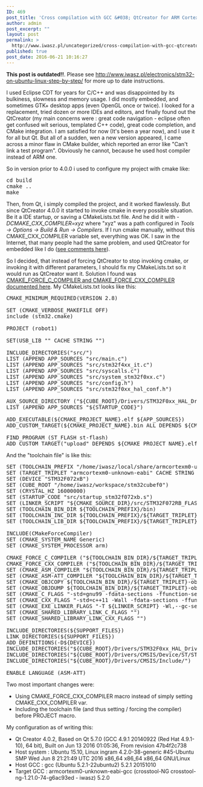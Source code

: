 ```yaml
---
ID: 469
post_title: 'Cross compilation with GCC &#038; QtCreator for ARM Cortex M'
author: admin
post_excerpt: ""
layout: post
permalink: >
  http://www.iwasz.pl/uncategorized/cross-compilation-with-gcc-qtcreator-for-arm-cortex-m/
published: true
post_date: 2016-06-21 10:16:27
---
```

<strong>This post is outdated!!</strong>. Please see http://www.iwasz.pl/electronics/stm32-on-ubuntu-linux-step-by-step/ for more up to date instructions.

I used Eclipse CDT for years for C/C++ and was disappointed by its bulkiness, slowness and memory usage. I did mostly embedded, and sometimes GTK+ desktop apps (even OpenGL once or twice). I looked for a replacement, tried dozen or more IDEs and editors, and finally found out the QtCreator (my main concerns were : great code navigation - eclipse often get confused wit serious, templated C++ code), great code completion, and CMake integration. I am satisfied for now (It's been a year now), and I use it for all but Qt. But all of a sudden, wen a new version appeared, I came across a minor flaw in CMake builder, which reported an error like "Can't link a test program". Obviously he cannot, because he used host compiler instead of ARM one.

So in version prior to 4.0.0 i used to configure my project with cmake like:
<pre>cd build
cmake ..
make</pre>
Then, from Qt, i simply compiled the project, and it worked flawlessly. But since QtCreator 4.0.0 it started to invoke cmake in every possible situation. Be it a IDE startup, or saving a CMakeLists.txt file. And he did it with <em>-DCMAKE_CXX_COMPILER=xyz</em> where "xyz" was a path configured in <em>Tools -&gt; Options -&gt; Build &amp; Run -&gt; Compilers</em>. If I run cmake manually, without this CMAKE_CXX_COMPILER variable set, everything was OK. I saw in the Internet, that many people had the same problem, and used QtCreator for embedded like I do (<a href="https://blog.qt.io/blog/2016/05/11/qt-creator-4-0-0-released/">see comments here</a>).

So I decided, that instead of forcing QtCreator to stop invoking cmake, or invoking it with different parameters, I should fix my CMakeLists.txt so it would run as QtCreator want it. Solution I found was <a href="https://cmake.org/Wiki/CMake_Cross_Compiling#The_toolchain_file">CMAKE_FORCE_C_COMPILER and CMAKE_FORCE_CXX_COMPILER documented here</a>. My CMakeLists.txt looks like this:
<pre>CMAKE_MINIMUM_REQUIRED(VERSION 2.8)

SET (CMAKE_VERBOSE_MAKEFILE OFF)
include (stm32.cmake)

PROJECT (robot1)

SET(USB_LIB "" CACHE STRING "")

INCLUDE_DIRECTORIES("src/")
LIST (APPEND APP_SOURCES "src/main.c")
LIST (APPEND APP_SOURCES "src/stm32f4xx_it.c")
LIST (APPEND APP_SOURCES "src/syscalls.c")
LIST (APPEND APP_SOURCES "src/system_stm32f0xx.c")
LIST (APPEND APP_SOURCES "src/config.h")
LIST (APPEND APP_SOURCES "src/stm32f0xx_hal_conf.h")

AUX_SOURCE_DIRECTORY ("${CUBE_ROOT}/Drivers/STM32F0xx_HAL_Driver/Src/" APP_SOURCES)
LIST (APPEND APP_SOURCES "${STARTUP_CODE}")

ADD_EXECUTABLE(${CMAKE_PROJECT_NAME}.elf ${APP_SOURCES})
ADD_CUSTOM_TARGET(${CMAKE_PROJECT_NAME}.bin ALL DEPENDS ${CMAKE_PROJECT_NAME}.elf COMMAND ${CMAKE_OBJCOPY} -Obinary ${CMAKE_PROJECT_NAME}.elf ${CMAKE_PROJECT_NAME}.bin)

FIND_PROGRAM (ST_FLASH st-flash)
ADD_CUSTOM_TARGET("upload" DEPENDS ${CMAKE_PROJECT_NAME}.elf COMMAND ${ST_FLASH} --reset write ${CMAKE_PROJECT_NAME}.bin 0x8000000)
</pre>
And the "toolchain file" is like this:
<pre>SET (TOOLCHAIN_PREFIX "/home/iwasz/local/share/armcortexm0-unknown-eabi" CACHE STRING "")
SET (TARGET_TRIPLET "armcortexm0-unknown-eabi" CACHE STRING "")
SET (DEVICE "STM32F072xB")
SET (CUBE_ROOT "/home/iwasz/workspace/stm32cubef0")
SET (CRYSTAL_HZ 16000000)
SET (STARTUP_CODE "src/startup_stm32f072xb.s")
SET (LINKER_SCRIPT "${CMAKE_SOURCE_DIR}/src/STM32F072RB_FLASH.ld")
SET (TOOLCHAIN_BIN_DIR ${TOOLCHAIN_PREFIX}/bin)
SET (TOOLCHAIN_INC_DIR ${TOOLCHAIN_PREFIX}/${TARGET_TRIPLET}/include)
SET (TOOLCHAIN_LIB_DIR ${TOOLCHAIN_PREFIX}/${TARGET_TRIPLET}/lib)

INCLUDE(CMakeForceCompiler)
SET (CMAKE_SYSTEM_NAME Generic)
SET (CMAKE_SYSTEM_PROCESSOR arm)

CMAKE_FORCE_C_COMPILER ("${TOOLCHAIN_BIN_DIR}/${TARGET_TRIPLET}-gcc" GNU)
CMAKE_FORCE_CXX_COMPILER ("${TOOLCHAIN_BIN_DIR}/${TARGET_TRIPLET}-gcc" GNU)
SET (CMAKE_ASM_COMPILER "${TOOLCHAIN_BIN_DIR}/${TARGET_TRIPLET}-as")
SET (CMAKE_ASM-ATT_COMPILER "${TOOLCHAIN_BIN_DIR}/${TARGET_TRIPLET}-as")
SET (CMAKE_OBJCOPY ${TOOLCHAIN_BIN_DIR}/${TARGET_TRIPLET}-objcopy)
SET (CMAKE_OBJDUMP ${TOOLCHAIN_BIN_DIR}/${TARGET_TRIPLET}-objdump)
SET (CMAKE_C_FLAGS "-std=gnu99 -fdata-sections -ffunction-sections -Wall" CACHE INTERNAL "c compiler flags")
SET (CMAKE_CXX_FLAGS "-std=c++11 -Wall -fdata-sections -ffunction-sections -MD -Wall" CACHE INTERNAL "cxx compiler flags")
SET (CMAKE_EXE_LINKER_FLAGS "-T ${LINKER_SCRIPT} -Wl,--gc-sections" CACHE INTERNAL "exe link flags")
SET (CMAKE_SHARED_LIBRARY_LINK_C_FLAGS "")
SET (CMAKE_SHARED_LIBRARY_LINK_CXX_FLAGS "")

INCLUDE_DIRECTORIES(${SUPPORT_FILES})
LINK_DIRECTORIES(${SUPPORT_FILES})
ADD_DEFINITIONS(-D${DEVICE})
INCLUDE_DIRECTORIES("${CUBE_ROOT}/Drivers/STM32F0xx_HAL_Driver/Inc/")
INCLUDE_DIRECTORIES("${CUBE_ROOT}/Drivers/CMSIS/Device/ST/STM32F0xx/Include/")
INCLUDE_DIRECTORIES("${CUBE_ROOT}/Drivers/CMSIS/Include/")

ENABLE_LANGUAGE (ASM-ATT)
</pre>
Two most important changes were:
<ul>
 	<li>Using CMAKE_FORCE_CXX_COMPILER macro instead of simply setting CMAKE_CXX_COMPILER var.</li>
 	<li>Including the toolchain file (and thus setting / forcing the compiler) before PROJECT macro.</li>
</ul>
My configuration as of writing this:
<ul>
 	<li>Qt Creator 4.0.2, Based on Qt 5.7.0 (GCC 4.9.1 20140922 (Red Hat 4.9.1-10), 64 bit), Built on Jun 13 2016 01:05:36, From revision 47b4f2c738</li>
 	<li>Host system : Ubuntu 15.10, Linux ingram 4.2.0-38-generic #45-Ubuntu SMP Wed Jun 8 21:21:49 UTC 2016 x86_64 x86_64 x86_64 GNU/Linux</li>
 	<li>Host GCC : gcc (Ubuntu 5.2.1-22ubuntu2) 5.2.1 20151010</li>
 	<li>Target GCC : armcortexm0-unknown-eabi-gcc (crosstool-NG crosstool-ng-1.21.0-74-g6ac93ed - iwasz) 5.2.0</li>
</ul>